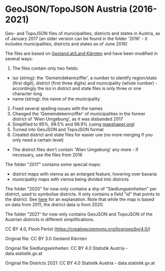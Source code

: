 # GeoJSON/TopoJSON Austria (2016-2021)
Geo- and TopoJSON files of municipalities, districts and states in Austria, as of January 2017 
(an older version can be found in the folder '2016' - it includes municipalities, districts and states as of June 2016)

The files are based on [Geoland.at/Land Kärnten](https://www.data.gv.at/katalog/dataset/c33d36b0-f184-4f2a-89cc-839ca7fcf88a) and have been modified in several ways:

1. The files contain only two fields:
  * iso (string): the 'Gemeindekennziffer', a number to identify region/state (first digit), district (first three digits) and municipality (whole number) - accordingly the iso in district and state files is only three or one character long
  * name (string): the name of the municipality
2. Fixed several spelling issues with the names
3. Changed the 'Gemeindekennziffer' of municipalities in the former district of 'Wien Umgebung', as it was disbanded 2017
4. Simplified to 95%, 99.5% and 99.9% (using [mapshaper.org](http://www.mapshaper.org))
5. Turned into GeoJSON and TopoJSON format
6. Created district and state files for easier use (no more merging if you only need a certain level)
  * The district files don't contain 'Wien Umgebung' any more - if necessary, use the files from 2016

The folder "2017" contains some special maps:
* district maps with vienna as an enlarged feature, hovering over bavaria
* municipality maps with vienna being divided into districts

The folder "2020" for now only contains a shp of "Siedlungseinheiten" per district, used to symbolise districts. It only contains a field "id" that points to the district. See [here](https://www.statistik.at/web_de/klassifikationen/regionale_gliederungen/siedlungseinheiten/index.html) for an explanation. Note that while the map is based on data from 2011, the district data is from 2020.

The folder "2021" for now only contains GeoJSON and TopoJSON of the Austrian districts in different simplifications.

CC BY 4.0, Flooh Perlot (https://creativecommons.org/licenses/by/4.0/)

Original file: CC BY 3.0 Geoland Kärnten

Original file Siedlungseinheiten: CC BY 4.0 Statistik Austria - data.statistik.gv.at

Original file Districts 2021: CC BY 4.0 Statistik Austria - data.statistik.gv.at
